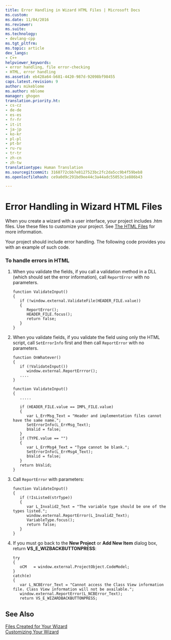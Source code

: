 ```yaml
---
title: Error Handling in Wizard HTML Files | Microsoft Docs
ms.custom: 
ms.date: 11/04/2016
ms.reviewer: 
ms.suite: 
ms.technology:
- devlang-cpp
ms.tgt_pltfrm: 
ms.topic: article
dev_langs:
- C++
helpviewer_keywords:
- error handling, file error-checking
- HTML, error handling
ms.assetid: eb428a64-b681-4420-987d-92098bf98455
caps.latest.revision: 9
author: mikeblome
ms.author: mblome
manager: ghogen
translation.priority.ht:
- cs-cz
- de-de
- es-es
- fr-fr
- it-it
- ja-jp
- ko-kr
- pl-pl
- pt-br
- ru-ru
- tr-tr
- zh-cn
- zh-tw
translationtype: Human Translation
ms.sourcegitcommit: 3168772cbb7e8127523bc2fc2da5cc9b4f59beb8
ms.openlocfilehash: ce9a0d9c291bd9ee44c3a44adc55053c1e886b43

---
```

# Error Handling in Wizard HTML Files
When you create a wizard with a user interface, your project includes .htm files. Use these files to customize your project. See [The HTML Files](../ide/html-files.md) for more information.  
  
 Your project should include error handling. The following code provides you with an example of such code.  
  
### To handle errors in HTML  
  
1.  When you validate the fields, if you call a validation method in a DLL (which should set the error information), call `ReportError` with no parameters.  
  
    ```  
    function ValidateInput()  
    {  
       if (!window.external.ValidateFile(HEADER_FILE.value))  
       {  
          ReportError();  
          HEADER_FILE.focus();  
          return false;  
       }  
    }  
    ```  
  
2.  When you validate fields, if you validate the field using only the HTML script, call `SetErrorInfo` first and then call `ReportError` with no parameters.  
  
    ```  
    function OnWhatever()  
    {  
       if (!ValidateInput())  
          window.external.ReportErrror();  
       ....  
    }  
  
    function ValidateInput()  
    {  
       .....  
  
       if (HEADER_FILE.value == IMPL_FILE.value)  
       {  
          var L_ErrMsg_Text = "Header and implementation files cannot have the same name.";  
          SetErrorInfo(L_ErrMsg_Text);  
          bValid = false;  
       }  
       if (TYPE.value == "")  
       {  
          var L_ErrMsg4_Text = "Type cannot be blank.";  
          SetErrorInfo(L_ErrMsg4_Text);  
          bValid = false;  
       }  
       return bValid;  
    }  
    ```  
  
3.  Call `ReportError` with parameters:  
  
    ```  
    function ValidateInput()  
    {  
       if (!IsListed(strType))  
       {  
          var L_Invalid2_Text = "The variable type should be one of the types listed.";  
          window.external.ReportError(L_Invalid2_Text);  
          VariableType.focus();  
          return false;  
       }  
    }  
    ```  
  
4.  If you must go back to the **New Project** or **Add New Item** dialog box, return **VS_E_WIZBACKBUTTONPRESS**:  
  
    ```  
    try  
    {  
       oCM   = window.external.ProjectObject.CodeModel;  
    }  
    catch(e)  
    {  
       var L_NCBError_Text = "Cannot access the Class View information   
    file. Class View information will not be available.";  
       window.external.ReportError(L_NCBError_Text);  
       return VS_E_WIZARDBACKBUTTONPRESS;  
    ```  
  
## See Also  
 [Files Created for Your Wizard](../ide/files-created-for-your-wizard.md)   
 [Customizing Your Wizard](../ide/customizing-your-wizard.md)


<!--HONumber=Jan17_HO2-->


